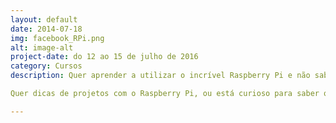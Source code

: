 ```yaml
---
layout: default
date: 2014-07-18
img: facebook_RPi.png
alt: image-alt
project-date: do 12 ao 15 de julho de 2016
category: Cursos
description: Quer aprender a utilizar o incrível Raspberry Pi e não sabe por onde começar? A 4flyers, em parceria com a <a href="http://www.huinfinito.com.br/">Hu Infinito</a> estão oferecendo o Curso Básico de Raspberry Pi para você. Esse projeto foi desenvolvido com muito carinho para você sair do curso totalmente habilitado a criar inúmeros projetos. Ficou curioso? Visite a página do curso e <a href="http://www.huinfinito.com.br/kits/1098-curso-basico-de-raspberry-pi-3.html">saiba mais</a>!     

Quer dicas de projetos com o Raspberry Pi, ou está curioso para saber qual o sei potencial? Visite a nossa página de <a href="http://www.huinfinito.com.br/kits/1098-curso-basico-de-raspberry-pi-3.html">Projetos com o Raspberry Pi</a> e leia mais.

---
```

